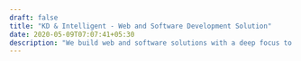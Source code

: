 ```yaml
---
draft: false
title: "KD & Intelligent - Web and Software Development Solution"
date: 2020-05-09T07:07:41+05:30
description: "We build web and software solutions with a deep focus to solve the right business problems that can help make a positive impact on your business."
---
```

